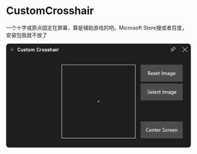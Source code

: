 # CustomCrosshair

一个十字或原点固定在屏幕，算是辅助游戏的吧。Microsoft Store搜或者百度，安装包我就不放了

![](https://github.com/GC-ZF/French-fries-notice-bar/blob/main/img/CustomCrosshair.jpg?raw=true)
